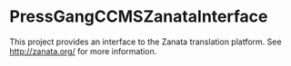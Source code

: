 PressGangCCMSZanataInterface
============================

This project provides an interface to the Zanata translation platform. See http://zanata.org/ for more information.
